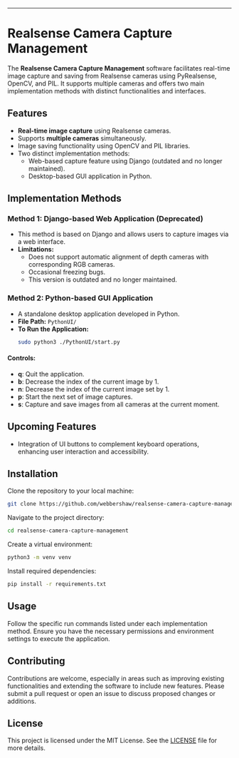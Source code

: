 

---

# Realsense Camera Capture Management

The **Realsense Camera Capture Management** software facilitates real-time image capture and saving from Realsense cameras using PyRealsense, OpenCV, and PIL. It supports multiple cameras and offers two main implementation methods with distinct functionalities and interfaces.

## Features

- **Real-time image capture** using Realsense cameras.
- Supports **multiple cameras** simultaneously.
- Image saving functionality using OpenCV and PIL libraries.
- Two distinct implementation methods:
  - Web-based capture feature using Django (outdated and no longer maintained).
  - Desktop-based GUI application in Python.

## Implementation Methods

### Method 1: Django-based Web Application (Deprecated)
- This method is based on Django and allows users to capture images via a web interface.
- **Limitations:**
  - Does not support automatic alignment of depth cameras with corresponding RGB cameras.
  - Occasional freezing bugs.
  - This version is outdated and no longer maintained.

### Method 2: Python-based GUI Application
- A standalone desktop application developed in Python.
- **File Path:** `PythonUI/`
- **To Run the Application:**
  ```bash
  sudo python3 ./PythonUI/start.py
  ```

#### Controls:
- **q**: Quit the application.
- **b**: Decrease the index of the current image by 1.
- **n**: Decrease the index of the current image set by 1.
- **p**: Start the next set of image captures.
- **s**: Capture and save images from all cameras at the current moment.

## Upcoming Features
- Integration of UI buttons to complement keyboard operations, enhancing user interaction and accessibility.

## Installation
Clone the repository to your local machine:
```bash
git clone https://github.com/webbershaw/realsense-camera-capture-management.git
```

Navigate to the project directory:
```bash
cd realsense-camera-capture-management
```

Create a virtual environment:
```bash
python3 -m venv venv
```

Install required dependencies:
```bash
pip install -r requirements.txt
```

## Usage
Follow the specific run commands listed under each implementation method. Ensure you have the necessary permissions and environment settings to execute the application.

## Contributing
Contributions are welcome, especially in areas such as improving existing functionalities and extending the software to include new features. Please submit a pull request or open an issue to discuss proposed changes or additions.

## License
This project is licensed under the MIT License. See the [LICENSE](LICENSE) file for more details.

